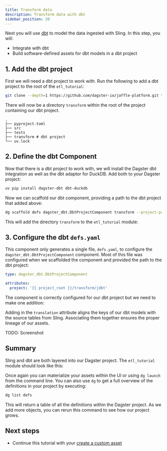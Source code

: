```yaml
---
title: Transform data
description: Transform data with dbt
sidebar_position: 20
---
```


Next you will use [dbt](https://www.getdbt.com/) to model the data ingested with Sling. In this step, you will:

- Integrate with dbt
- Build software-defined assets for dbt models in a dbt project

## 1. Add the dbt project

First we will need a dbt project to work with. Run the following to add a dbt project to the root of the `etl_tutorial`:

```bash
git clone --depth=1 https://github.com/dagster-io/jaffle-platform.git transform && rm -rf transform/.git
```

There will now be a directory `transform` within the root of the project containing our dbt project.

```
.
├── pyproject.toml
├── src
├── tests
├── transform # dbt project
└── uv.lock
```

## 2. Define the dbt Component

Now that there is a dbt project to work with, we will install the Dagster dbt integration as well as the dbt adaptor for DuckDB. Add both to your Dagster project:

```bash
uv pip install dagster-dbt dbt-duckdb
```

Now we can scaffold our dbt component, providing a path to the dbt project that added above:

```bash
dg scaffold defs dagster_dbt.DbtProjectComponent transform --project-path transform/jdbt
```

This will add the directory `transform` to the `etl_tutorial` module:

<CliInvocationExample path="docs_snippets/docs_snippets/guides/tutorials/etl_tutorial/tree/dbt.txt" />

## 3. Configure the dbt `defs.yaml`

This component only generates a single file, `defs.yaml`, to configure the `dagster_dbt.DbtProjectComponent` component.  Most of this file was configured when we scaffolded the component and provided the path to the dbt project:

```yaml title="src/etl_tutorial/defs/transform/defs.yaml"
type: dagster_dbt.DbtProjectComponent

attributes:
  project: '{{ project_root }}/transform/jdbt'
```

The component is correctly configured for our dbt project but we need to make one addition:

<CodeExample
    path="docs_snippets/docs_snippets/guides/tutorials/etl_tutorial/src/etl_tutorial/defs/transform/defs.yaml"
    language="yaml"
    title="src/etl_tutorial/defs/transform/defs.yaml"
/>

Adding in the `translation` attribute aligns the keys of our dbt models with the source tables from Sling. Associating them together ensures the proper lineage of our assets.

TODO: Screenshot

## Summary

Sling and dbt are both layered into our Dagster project. The `etl_tutorial` module should look like this:

<CliInvocationExample path="docs_snippets/docs_snippets/guides/tutorials/etl_tutorial/tree/step-1.txt" />

Once again you can materialize your assets within the UI or using `dg launch` from the command line. You can also use `dg` to get a full overview of the definitions in your project by executing:

```bash
dg list defs
```

This will return a table of all the definitions within the Dagster project. As we add more objects, you can rerun this command to see how our project grows.

## Next steps

- Continue this tutorial with your [create a custom asset](/etl-pipeline-tutorial/create-a-custom-asset)
